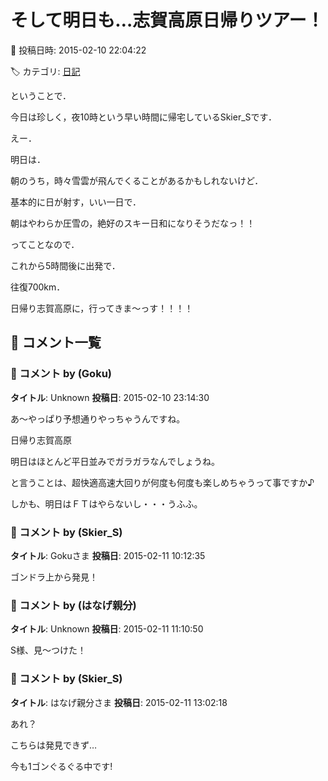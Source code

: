 # そして明日も…志賀高原日帰りツアー！

📅 投稿日時: 2015-02-10 22:04:22

🏷️ カテゴリ: [日記](cc4b5682fb7b8b144980957a978653fb0.md)

ということで．


今日は珍しく，夜10時という早い時間に帰宅しているSkier_Sです．





えー．


明日は．


朝のうち，時々雪雲が飛んでくることがあるかもしれないけど．


基本的に日が射す，いい一日で．


朝はやわらか圧雪の，絶好のスキー日和になりそうだなっ！！





ってことなので．


これから5時間後に出発で．


往復700km．


日帰り志賀高原に，行ってきま～っす！！！！

## 💬 コメント一覧

### 💬 コメント by (Goku)
**タイトル**: Unknown
**投稿日**: 2015-02-10 23:14:30

あ～やっぱり予想通りやっちゃうんですね。

日帰り志賀高原



明日はほとんど平日並みでガラガラなんでしょうね。

と言うことは、超快適高速大回りが何度も何度も楽しめちゃうって事ですか♪



しかも、明日はＦＴはやらないし・・・うふふ。

### 💬 コメント by (Skier_S)
**タイトル**: Gokuさま
**投稿日**: 2015-02-11 10:12:35

ゴンドラ上から発見！

### 💬 コメント by (はなげ親分)
**タイトル**: Unknown
**投稿日**: 2015-02-11 11:10:50

S様、見～つけた！

### 💬 コメント by (Skier_S)
**タイトル**: はなげ親分さま
**投稿日**: 2015-02-11 13:02:18

あれ？

こちらは発見できず…



今も1ゴンぐるぐる中です!

